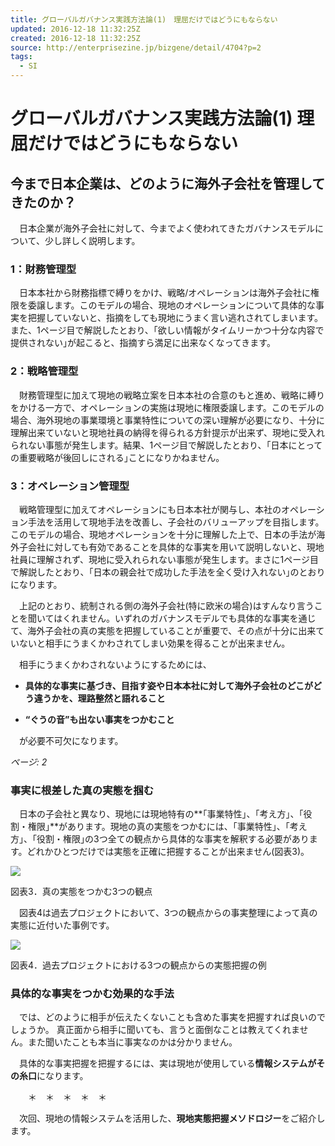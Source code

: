 ```yaml
---
title: グローバルガバナンス実践方法論(1)　理屈だけではどうにもならない
updated: 2016-12-18 11:32:25Z
created: 2016-12-18 11:32:25Z
source: http://enterprisezine.jp/bizgene/detail/4704?p=2
tags:
  - SI
---
```


# グローバルガバナンス実践方法論(1) 理屈だけではどうにもならない

## 今まで日本企業は、どのように海外子会社を管理してきたのか？

　日本企業が海外子会社に対して、今までよく使われてきたガバナンスモデルについて、少し詳しく説明します。

### 1：財務管理型

　日本本社から財務指標で縛りをかけ、戦略/オペレーションは海外子会社に権限を委譲します。このモデルの場合、現地のオペレーションについて具体的な事実を把握していないと、指摘をしても現地にうまく言い逃れされてしまいます。また、1ページ目で解説したとおり、｢欲しい情報がタイムリーかつ十分な内容で提供されない｣が起こると、指摘すら満足に出来なくなってきます。

### 2：戦略管理型

　財務管理型に加えて現地の戦略立案を日本本社の合意のもと進め、戦略に縛りをかける一方で、オペレーションの実施は現地に権限委譲します。このモデルの場合、海外現地の事業環境と事業特性についての深い理解が必要になり、十分に理解出来ていないと現地社員の納得を得られる方針提示が出来ず、現地に受入れられない事態が発生します。結果、1ページ目で解説したとおり、｢日本にとっての重要戦略が後回しにされる｣ことになりかねません。

### 3：オペレーション管理型

　戦略管理型に加えてオペレーションにも日本本社が関与し、本社のオペレーション手法を活用して現地手法を改善し、子会社のバリューアップを目指します。このモデルの場合、現地オペレーションを十分に理解した上で、日本の手法が海外子会社に対しても有効であることを具体的な事実を用いて説明しないと、現地社員に理解されず、現地に受入れられない事態が発生します。まさに1ページ目で解説したとおり、｢日本の親会社で成功した手法を全く受け入れない｣のとおりになります。

　上記のとおり、統制される側の海外子会社(特に欧米の場合)はすんなり言うことを聞いてはくれません。いずれのガバナンスモデルでも具体的な事実を通じて、海外子会社の真の実態を把握していることが重要で、その点が十分に出来ていないと相手にうまくかわされてしまい効果を得ることが出来ません。

　相手にうまくかわされないようにするためには、

- **具体的な事実に基づき、目指す姿や日本本社に対して海外子会社のどこがどう違うかを、理路整然と語れること**

- **“ぐうの音”も出ない事実をつかむこと**

　が必要不可欠になります。

*ページ: 2*

### 事実に根差した真の実態を掴む

　日本の子会社と異なり、現地には現地特有の**｢事業特性｣、｢考え方｣、｢役割・権限｣**があります。現地の真の実態をつかむには、｢事業特性｣、｢考え方｣、｢役割・権限｣の3つ全ての観点から具体的な事実を解釈する必要があります。どれかひとつだけでは実態を正確に把握することが出来ません(図表3)。

![](../_resources/99a6d65d616f80102321411cca51a76b.jpg)

図表3．真の実態をつかむ3つの観点

　図表4は過去プロジェクトにおいて、3つの観点からの事実整理によって真の実態に近付いた事例です。

![](../_resources/c3f9f85f79b34ebaa59ceb1b882b7957.jpg)

図表4．過去プロジェクトにおける3つの観点からの実態把握の例

### 具体的な事実をつかむ効果的な手法

　では、どのように相手が伝えたくないことも含めた事実を把握すれば良いのでしょうか。 真正面から相手に聞いても、言うと面倒なことは教えてくれません。また聞いたことも本当に事実なのかは分かりません。

　具体的な事実把握を把握するには、実は現地が使用している**情報システムがその糸口**になります。

　　＊　＊　＊　＊　＊

　次回、現地の情報システムを活用した、**現地実態把握メソドロジー**をご紹介します。